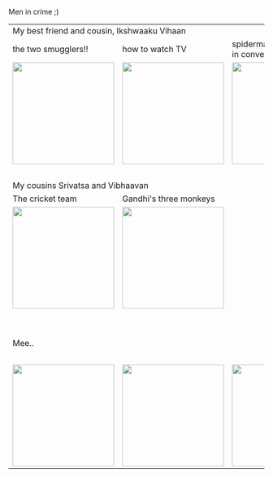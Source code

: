 Men in crime ;)



<table>
  <tr>
    <td colspan="4">My best friend and cousin, Ikshwaaku Vihaan</td>
  </tr>
  <tr>
    <td>the two smugglers!!</td>
    <td>how to watch TV</td>
    <td>spiderman and policeman in conversation</td>
    <td>&nbsp;</td>
  </tr>
  <tr>
    <td><img src="https://user-images.githubusercontent.com/98616512/159129121-66e810e1-8ccd-4288-bcf1-d9c29af0fb17.jpg" height="200px" width="200px" /></td>
    <td><img src="https://user-images.githubusercontent.com/98616512/159130618-63238d2b-8fc2-4618-a2b6-9489cc72d0ea.jpg" height="200px" width="200px" /></td>
    <td><img src="https://user-images.githubusercontent.com/98616512/159130898-ebe07254-e45f-40eb-a98e-8a7ed11febb6.jpg" height="200px" width="200px" /></td>
    <td>&nbsp;</td>
  </tr>
  <tr>
    <td colspan="4">&nbsp;</td>
  </tr>
  <tr>
    <td colspan="4">My cousins Srivatsa and Vibhaavan</td>
  </tr>
  <tr>
    <td>The cricket team</td>
    <td>Gandhi's three monkeys</td>
    <td>&nbsp;</td>
    <td>&nbsp;</td>
  </tr>
  <tr>
    <td><img src="https://user-images.githubusercontent.com/98616512/159128462-fc4bf6c4-4ca5-4350-a1e8-d6758d64ae92.jpg" height="200px" width="200px" /></td>
    <td><img src="https://user-images.githubusercontent.com/98616512/159130848-f574ba32-7a53-416f-a065-2019e0aa164b.jpg" height="200px" width="200px" /></td>
    <td>&nbsp;</td>
    <td>&nbsp;</td>
  </tr>
  <tr><td colspan="4">&nbsp;</td></tr>
  <tr><td colspan="4">&nbsp;</td></tr>
  <tr>
    <td colspan="4">Mee..</td>
  </tr>
  <tr>
    <td>&nbsp;</td>
    <td>&nbsp;</td>
    <td>&nbsp;</td>
    <td>&nbsp;</td>
  </tr>
  <tr>
    <td><img src="https://user-images.githubusercontent.com/98616512/159128764-5afeb038-5c29-4ef6-8dc7-872ed4405f3e.jpg" height="200px" width="200px" /></td>
    <td><img src="https://user-images.githubusercontent.com/98616512/159129199-209fbf86-1f66-474c-86b3-164daa1d5549.jpg" height="200px" width="200px" /></td>
    <td><img src="https://user-images.githubusercontent.com/98616512/159129988-026ff38c-7622-4db9-9a09-7638681e3aa8.jpg" height="200px" width="200px" /></td>
    <td><img src="https://user-images.githubusercontent.com/98616512/159130678-e57c43c5-902b-42d8-9f6e-ee0e17d93fc2.jpg" height="200px" width="200px" /></td>
  </tr>
</table>
